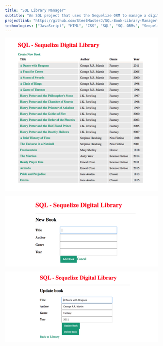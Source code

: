 ```yaml
---
title: "SQL Library Manager"
subtitle: "An SQL project that uses the Sequelize ORM to manage a digital library"
projectlink: "https://github.com/SteelMasterJ/SQL-Book-Library-Manager-Project" 
technologies: ["JavaScript", "HTML", "CSS", "SQL", "SQL ORMs", "Sequelize", "Express", "Pug", "Asynchronous JavaScript", "Node.js", "npm"]
---
```


![Full Stack App](../images/SQL550-550.png)

![Full Stack App 2](../images/SQL1200-550.png)

![Full Stack App 3](../images/SQLLayout1200-550.png)